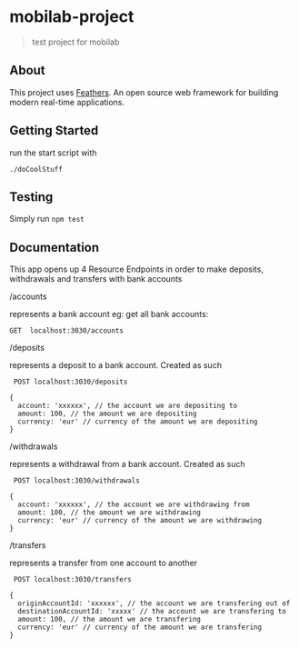 # mobilab-project

> test project for mobilab

## About

This project uses [Feathers](http://feathersjs.com). An open source web framework for building modern real-time applications.

## Getting Started

run the start script with 

```./doCoolStuff```


## Testing

Simply run `npm test`

## Documentation 

This app opens up 4 Resource Endpoints in order to make deposits, withdrawals and transfers with bank accounts

/accounts

represents a bank account
eg: get all bank accounts:

```GET  localhost:3030/accounts```

/deposits

represents a deposit to a bank account. Created as such

``` POST localhost:3030/deposits```
``` 
{
  account: 'xxxxxx', // the account we are depositing to
  amount: 100, // the amount we are depositing
  currency: 'eur' // currency of the amount we are depositing
}
```

/withdrawals

represents a withdrawal from a bank account. Created as such

``` POST localhost:3030/withdrawals```
``` 
{
  account: 'xxxxxx', // the account we are withdrawing from
  amount: 100, // the amount we are withdrawing
  currency: 'eur' // currency of the amount we are withdrawing
}
```

/transfers

represents a transfer from one account to another

``` POST localhost:3030/transfers```
``` 
{
  originAccountId: 'xxxxxx', // the account we are transfering out of
  destinationAccountId: 'xxxxx' // the account we are transfering to
  amount: 100, // the amount we are transfering
  currency: 'eur' // currency of the amount we are transfering
}
```
